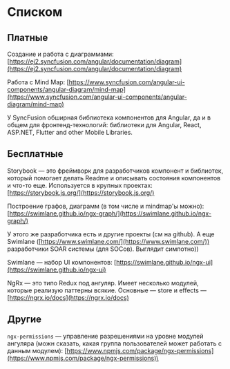 # Списком

## Платные

Создание и работа с диаграммами: [https://ej2.syncfusion.com/angular/documentation/diagram](https://ej2.syncfusion.com/angular/documentation/diagram)

Работа с Mind Map: [https://www.syncfusion.com/angular-ui-components/angular-diagram/mind-map](https://www.syncfusion.com/angular-ui-components/angular-diagram/mind-map)

У SyncFusion обширная библиотека компонентов для Angular, да и в общем для фронтенд-технологий: библиотеки для Angular, React, ASP.NET, Flutter and other Mobile Libraries.

## Бесплатные

Storybook — это фреймворк для разработчиков компонент и библиотек, который помогает делать Readme и описывать состояния компонентов и что-то еще. Используется в крупных проектах: [https://storybook.js.org/](https://storybook.js.org/)

Построение графов, диаграмм (в том числе и mindmap'ы можно): [https://swimlane.github.io/ngx-graph/](https://swimlane.github.io/ngx-graph/)

У этого же разработчика есть и другие проекты (см на github). А еще Swimlane ([https://www.swimlane.com/](https://www.swimlane.com/)) разработчики SOAR системы (для SOCов). Выглядит симпотно))

Swimlane — набор UI компонентов: [https://swimlane.github.io/ngx-ui](https://swimlane.github.io/ngx-ui)

NgRx — это типо Redux под ангуляр. Имеет несколько модулей, которые реализую паттерны всякиe. Основные — store и effects — [https://ngrx.io/docs](https://ngrx.io/docs)

## Другие

`ngx-permissions` — управление разрешениями на уровне модулей ангуляра (можн сказать, какая группа пользователей может работать с данным модулем): [https://www.npmjs.com/package/ngx-permissions](https://www.npmjs.com/package/ngx-permissions)\


